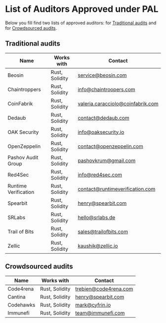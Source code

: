 # List of Auditors Approved under PAL
Below you fill find two lists of approved auditors: for [Traditional audits](#traditional-audits) and for [Crowdsourced audits](#crowdsourced-audits).

## Traditional audits
| Name                 | Works with     | Contact                                |
| -------------------- | -------------- | -------------------------------------- |
| Beosin               | Rust, Solidity | service@beosin.com                     |
| Chaintroppers        | Rust, Solidity | info@chaintroopers.com                 |
| CoinFabrik           | Rust, Solidity | valeria.caracciolo@coinfabrik.com      |
| Dedaub               | Rust, Solidity | contact@dedaub.com                     |
| OAK Security         | Rust, Solidity | info@oaksecurity.io                    |
| OpenZeppelin         | Rust, Solidity | contact@openzeppelin.com               |
| Pashov Audit Group   | Rust, Solidity | pashovkrum@gmail.com                   |
| Red4Sec              | Rust, Solidity | info@red4sec.com                       |
| Runtime Verification | Rust, Solidity | contact@runtimeverification.com        |
| Spearbit             | Rust, Solidity | henry@spearbit.com                     |
| SRLabs               | Rust, Solidity | hello@srlabs.de                        |
| Trail of Bits        | Rust, Solidity | sales@trailofbits.com                  |
| Zellic               | Rust, Solidity | kaushik@zellic.io                      |

## Crowdsourced audits
| Name       | Works with     | Contact               |
| ---------- | -------------- | --------------------- |
| Code4rena  | Rust, Solidity | trebien@code4rena.com |
| Cantina    | Rust, Solidity | henry@spearbit.com    |
| Codehawks  | Rust, Solidity | mark@cyfrin.io        |
| Immunefi   | Rust, Solidity | team@immunefi.com     |
